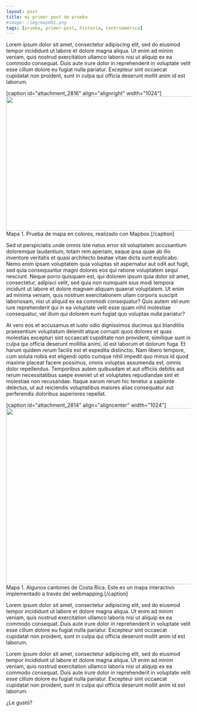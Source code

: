 ```yaml
---
layout: post
title: mi primer post de prueba
#image: /img/map001.png
tags: [prueba, primer-post, historia, Centroamérica]
---
```

<p dir="ltr">Lorem ipsum dolor sit amet, consectetur adipiscing elit, sed do eiusmod tempor incididunt ut labore et dolore magna aliqua. Ut enim ad minim veniam, quis nostrud exercitation ullamco laboris nisi ut aliquip ex ea commodo consequat. Duis aute irure dolor in reprehenderit in voluptate velit esse cillum dolore eu fugiat nulla pariatur. Excepteur sint occaecat cupidatat non proident, sunt in culpa qui officia deserunt mollit anim id est laborum.</p>


[caption id="attachment_2816" align="alignright" width="1024"]<a href="https://api.mapbox.com/styles/v1/david-chavarria-camacho/cj7r7kfrgdneg2so553c4lc36.html?title=true&amp;access_token=pk.eyJ1IjoiZGF2aWQtY2hhdmFycmlhLWNhbWFjaG8iLCJhIjoiY2o3cjBjMG5qNDlvcDMzbzJyaHdpbW5xcyJ9.pTuWCtWsH9jaimCYc-_nrA#7.8/10.206261/-84.150286/0" target="_blank" rel="noopener"><img class="wp-image-2816 size-large" src="http://davidchavarria.com/wp-content/uploads/2017/09/Sin-título-1-1024x366.png" alt="" width="1024" height="366" /></a> Mapa 1. Prueba de mapa en colores, realizado con Mapbox.[/caption]
<p dir="ltr">Sed ut perspiciatis unde omnis iste natus error sit voluptatem accusantium doloremque laudantium, totam rem aperiam, eaque ipsa quae ab illo inventore veritatis et quasi architecto beatae vitae dicta sunt explicabo. Nemo enim ipsam voluptatem quia voluptas sit aspernatur aut odit aut fugit, sed quia consequuntur magni dolores eos qui ratione voluptatem sequi nesciunt. Neque porro quisquam est, qui dolorem ipsum quia dolor sit amet, consectetur, adipisci velit, sed quia non numquam eius modi tempora incidunt ut labore et dolore magnam aliquam quaerat voluptatem. Ut enim ad minima veniam, quis nostrum exercitationem ullam corporis suscipit laboriosam, nisi ut aliquid ex ea commodi consequatur? Quis autem vel eum iure reprehenderit qui in ea voluptate velit esse quam nihil molestiae consequatur, vel illum qui dolorem eum fugiat quo voluptas nulla pariatur?</p>
<p dir="ltr" style="text-align: center;"><script src="https://gist.github.com/david-chavarria/d06dd02e9775abfc72fc82b1cf5b1e31.js"></script></p>
<p dir="ltr">At vero eos et accusamus et iusto odio dignissimos ducimus qui blanditiis praesentium voluptatum deleniti atque corrupti quos dolores et quas molestias excepturi sint occaecati cupiditate non provident, similique sunt in culpa qui officia deserunt mollitia animi, id est laborum et dolorum fuga. Et harum quidem rerum facilis est et expedita distinctio. Nam libero tempore, cum soluta nobis est eligendi optio cumque nihil impedit quo minus id quod maxime placeat facere possimus, omnis voluptas assumenda est, omnis dolor repellendus. Temporibus autem quibusdam et aut officiis debitis aut rerum necessitatibus saepe eveniet ut et voluptates repudiandae sint et molestiae non recusandae. Itaque earum rerum hic tenetur a sapiente delectus, ut aut reiciendis voluptatibus maiores alias consequatur aut perferendis doloribus asperiores repellat.</p>


[caption id="attachment_2814" align="aligncenter" width="1024"]<a href="https://david-chavarria.carto.com/builder/72535302-23f2-48ca-b680-7048f2e2b455/embed" target="_blank" rel="noopener"><img class="wp-image-2814 size-large" src="http://davidchavarria.com/wp-content/uploads/2017/09/Sin-título-1024x480.png" alt="" width="1024" height="480" /></a> Mapa 1. Algunos cantones de Costa Rica. Este es un mapa interactivo implementado a través del webmapping.[/caption]
<p dir="ltr">Lorem ipsum dolor sit amet, consectetur adipiscing elit, sed do eiusmod tempor incididunt ut labore et dolore magna aliqua. Ut enim ad minim veniam, quis nostrud exercitation ullamco laboris nisi ut aliquip ex ea commodo consequat. Duis aute irure dolor in reprehenderit in voluptate velit esse cillum dolore eu fugiat nulla pariatur. Excepteur sint occaecat cupidatat non proident, sunt in culpa qui officia deserunt mollit anim id est laborum.</p>
<p dir="ltr">Lorem ipsum dolor sit amet, consectetur adipiscing elit, sed do eiusmod tempor incididunt ut labore et dolore magna aliqua. Ut enim ad minim veniam, quis nostrud exercitation ullamco laboris nisi ut aliquip ex ea commodo consequat. Duis aute irure dolor in reprehenderit in voluptate velit esse cillum dolore eu fugiat nulla pariatur. Excepteur sint occaecat cupidatat non proident, sunt in culpa qui officia deserunt mollit anim id est laborum.</p>
<p dir="ltr">¿Le gustó?</p>
